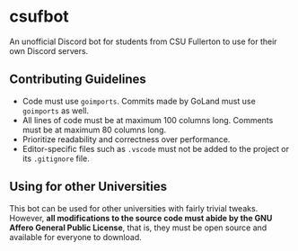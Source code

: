 # csufbot

An unofficial Discord bot for students from CSU Fullerton to use for their own
Discord servers.

## Contributing Guidelines

- Code must use `goimports`. Commits made by GoLand must use `goimports` as
	well.
- All lines of code must be at maximum 100 columns long. Comments must be at
	maximum 80 columns long.
- Prioritize readability and correctness over performance.
- Editor-specific files such as `.vscode` must not be added to the project or
	its `.gitignore` file.

## Using for other Universities

This bot can be used for other universities with fairly trivial tweaks. However,
**all modifications to the source code must abide by the GNU Affero General
Public License**, that is, they must be open source and available for everyone
to download.

